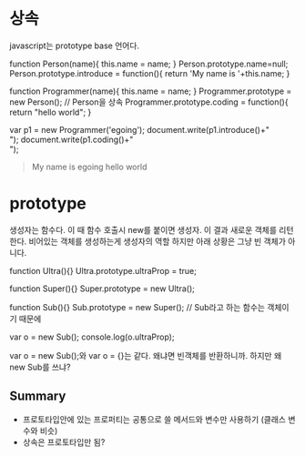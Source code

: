 # 상속
javascript는 prototype base 언어다.

  function Person(name){
      this.name = name;
  }
  Person.prototype.name=null;
  Person.prototype.introduce = function(){
      return 'My name is '+this.name;
  }

  function Programmer(name){
      this.name = name;
  }
  Programmer.prototype = new Person();      // Person을 상속
  Programmer.prototype.coding = function(){
      return "hello world";
  }

  var p1 = new Programmer('egoing');
  document.write(p1.introduce()+"<br />");
  document.write(p1.coding()+"<br />");

>  My name is egoing
>  hello world

# prototype

생성자는 함수다. 이 때 함수 호출시 new를 붙이면 생성자. 이 결과 새로운 객체를 리턴한다. 비어있는 객체를 생성하는게 생성자의 역할
하지만 아래 상황은 그냥 빈 객체가 아니다.

  function Ultra(){}
  Ultra.prototype.ultraProp = true;

  function Super(){}
  Super.prototype = new Ultra();

  function Sub(){}
  Sub.prototype = new Super(); // Sub라고 하는 함수는 객체이기 때문에

  var o = new Sub();
  console.log(o.ultraProp);


var o = new Sub();와 var o = {}는 같다. 왜냐면 빈객체를 반환하니까. 하지만 왜 new Sub를 쓰냐?


## Summary
- 프로토타입안에 있는 프로퍼티는 공통으로 쓸 메서드와 변수만 사용하기 (클래스 변수와 비슷)
- 상속은 프로토타입만 됨?
